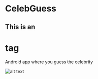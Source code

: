 # CelebGuess
## This is an <h1> tag
Android app where you guess the celebrity

![alt text](https://github.com/neilZon/CelebGuess/blob/master/screenshot1.PNG)

